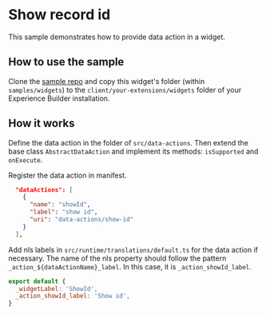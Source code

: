 # Show record id

This sample demonstrates how to provide data action in a widget.

## How to use the sample
Clone the [sample repo](https://github.com/esri/arcgis-experience-builder-sdk-resources) and copy this widget's folder (within `samples/widgets`) to the `client/your-extensions/widgets` folder of your Experience Builder installation.

## How it works
Define the data action in the folder of `src/data-actions`. Then extend the base class `AbstractDataAction` and implement its methods: `isSupported` and `onExecute`.

Register the data action in manifest.

```json
  "dataActions": [
    {
      "name": "showId",
      "label": "show id",
      "uri": "data-actions/show-id"
    }
  ],

```
Add nls labels in `src/runtime/translations/default.ts` for the data action if necessary. The name of the nls property should follow the pattern `_action_${dataActionName}_label`. In this case, it is `_action_showId_label`.

```javascript
export default {
  _widgetLabel: 'ShowId',
  _action_showId_label: 'Show id',
}

```